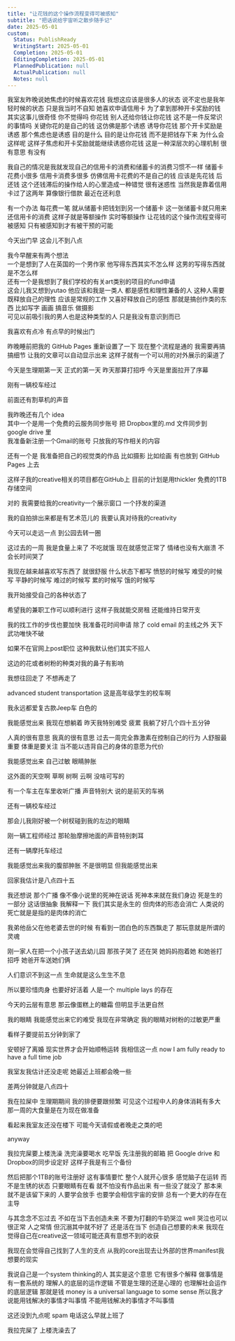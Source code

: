 ```yaml
---  
title: "让花钱的这个操作流程变得可被感知"  
subtitle: "把话说给宇宙听之散步随手记"  
date: 2025-05-01  
custom:  
  Status: PublishReady  
  WritingStart: 2025-05-01  
  Completion: 2025-05-01  
  EditingCompletion: 2025-05-01  
  PlannedPublication: null  
  ActualPublication: null  
  Notes: null  
---    
```

    
我室友昨晚说她焦虑的时候喜欢花钱 我想这应该是很多人的状态 说不定也是我年轻时候的状态 只是我当时不自知 她喜欢申请信用卡 为了拿到那种开卡奖励的钱 其实这事儿很奇怪 你不觉得吗 你花钱 别人还给你钱让你花钱 这不是一件反常识的事情吗 关键你花的是自己的钱 这仿佛是那个诱惑 诱导你花钱 那个开卡奖励是诱惑 那个焦虑也是诱惑 目的是什么 目的是让你花钱 而不是把钱存下来 为什么会这样呢 这样子焦虑和开卡奖励就能继续诱惑你花钱 这是一种深层次的心理机制 很有意思 有没有    
    
我自己的情况是我就发现自己的信用卡的消费和储蓄卡的消费习惯不一样 储蓄卡花费小很多 信用卡消费多很多 仿佛信用卡花费的不是自己的钱 应该是先花钱 后还钱 这个还钱滞后的操作给人的心里造成一种错觉 很有迷惑性 当然我是靠着信用卡过了这两年 算像银行借款 最近在还利息    
    
有一个办法 每花费一笔 就从储蓄卡把钱划到另一个储蓄卡 这一张储蓄卡就只用来还信用卡的消费 这样子就是等额操作 实时等额操作 让花钱的这个操作流程变得可被感知 只有被感知到才有被干预的可能    
    
今天出门早 这会儿不到八点    
    
我今早醒来有两个想法    
一个是想到了人在英国的一个男作家 他写得东西其实不怎么样 这男的写得东西就是不怎么样    
还有一个是我想到了我们学校的有关art类别的项目的fund申请    
这会儿我又想到yutao 他应该和我是一类人 都是感性和理性兼备的人 这种人需要既释放自己的理性 应该是常规的工作 又喜好释放自己的感性 那就是搞创作类的东西 比如写字 画画 搞音乐 做摄影    
可见以前吸引我的男人也是这种类型的人 只是我没有意识到而已    
    
我喜欢有点冷 有点早的时候出门    
    
昨晚睡前把我的 GitHub Pages 重新设置了一下 现在整个流程是通的 我需要再搞搞细节 让我的文章可以自动显示出来 这样子就有一个可以用的对外展示的渠道了    
    
今天是生理期第一天 正式的第一天 昨天那算打招呼 今天是里面拉开了序幕    
    
刚有一辆校车经过    
    
前面还有割草机的声音    
    
我昨晚还有几个 idea    
其中一个是用一个免费的云服务同步账号 把 Dropbox里的.md 文件同步到 google drive 里    
我准备新注册一个Gmail的账号 只放我的写作相关的内容    
    
还有一个是 我准备把自己的视觉类的作品 比如摄影 比如绘画 有也放到 GitHub Pages 上去    
    
这样子我的creative相关的项目都在GitHub上 目前的计划是用thickler 免费的1TB存储空间    
    
对的 我需要给我的creativity一个展示窗口 一个抒发的渠道    
    
我的自拍排出来都是有艺术范儿的 我要认真对待我的creativity    
    
今天可以走远一点 到公园去转一圈    
    
这过去的一周 我是食量上来了 不吃就饿 现在就感觉正常了 情绪也没有大崩溃 不会长时间哭了    
    
我现在越来越喜欢写东西了 就很舒服 什么状态下都写 愤怒的时候写 难受的时候写 平静的时候写 难过的时候写 累的时候写 饿的时候写    
    
我开始接受自己的各种状态了    
    
希望我的兼职工作可以顺利进行 这样子我就能交房租 还能维持日常开支    
    
我的找工作的步伐也要加快 我准备花时间申请 除了 cold email 的主线之外 天下武功唯快不破    
    
如果不在官网上post职位 这种我默认他们其实不招人    
    
这边的花或者树粉的种类对我的鼻子有影响    
    
我想往回走了 不想再走了    
    
advanced student transportation 这是高年级学生的校车啊    
    
我永远都爱复古款Jeep车 白色的    
    
我能感觉出来 我现在想躺着 昨天我特别难受 疲累 我躺了好几个四十五分钟    
    
人真的很有意思 我真的很有意思 过去一周完全靠激素在控制自己的行为 人舒服最重要 体重是要关注 当不能以违背自己的身体的意愿为代价    
    
我能感觉出来 自己过敏 眼睛肿胀    
    
这外面的天空啊 草啊 树啊 云啊 没啥可写的    
    
有一个车主在车里收听广播 声音特别大 说的是前天的车祸    
    
还有一辆校车经过    
    
那会儿我刚好被一个树杈碰到我的左边的眼睛    
    
刚一辆工程师经过 那轮胎摩擦地面的声音特别刺耳    
    
还有一辆摩托车经过    
    
我能感觉出来我的腹部肿胀 不是很明显 但我能感觉出来    
    
回家我估计是八点四十五    
    
我还想说 那个广播 像不像小说里的死神在说话 死神本来就在我们身边 死是生的一部分 这话很抽象 我解释一下 我们其实是永生的 但肉体的形态会消亡 人类说的死亡就是是指的是肉体的消亡    
    
我弟他岳父在他老婆去世的时候 有看到一团白色的东西飘走了 那玩意就是所谓的灵魂    
    
刚一家人在把一个小孩子送去幼儿园 那孩子哭了 还在哭 她妈妈抱着她 和她爸打招呼 她爸开车送她们俩    
    
人们意识不到这一点 生命就是这么生生不息    
    
所以要珍惜肉身 也要好好活着 人是一个 multiple lays 的存在    
    
今天的云层有意思 那云像蛋糕上的糖霜 但明显手法更自然    
    
我的眼睛 我能感觉出来它的难受 我现在非常确定 我的眼睛对树粉的过敏更严重    
    
看样子要提前五分钟到家了    
    
安顿好了离婚 现实世界才会开始顺畅运转 我相信这一点 now I am fully ready to have a full time job    
    
我室友我估计还没走呢 她最近上班都会晚一些    
    
差两分钟就是八点四十    
    
我在拉屎中 生理期期间 我的排便要跟频繁 可见这个过程中人的身体消耗有多大 那一周的大食量是在为现在做准备    
    
看起来我室友还没在楼下 可能今天请假或者晚走之类的吧    
    
anyway    
    
我拉完屎要上楼洗澡 洗完澡要喝水 吃早饭 先注册我的邮箱 把 Google drive 和 Dropbox的同步设定好 这样子我是有三个备份    
    
然后把那个1TB的账号注册好 这有事情要忙 整个人就开心很多 感觉脑子在运转 而不是生锈的状态 只要眼睛有在看 就不怕没有作品出来 有一些没了就没了 那本来就不是该留下来的 人要学会放手 也要学会相信宇宙的安排 总有一个更大的存在在主导    
    
与其念念不忘过去 不如在当下去创造未来 不要为打翻的牛奶哭泣 well 哭泣也可以 很正常 人之常情 但沉溺其中就不好了 还是活在当下 创造自己想要的未来 我现在觉得自己在creative这一领域可能还真有意想不到的收获    
    
我现在会觉得自己找到了人生的支点 从我的core出现去让外部的世界manifest我想要的现实    
    
我说自己是一个system thinking的人 其实是这个意思 它有很多个解释 做事情是有一套系统的 理解人的底层的运作逻辑 不管是生理的还是心理的 也理解社会运作的底层逻辑 那就是钱 money is a universal language to some sense 所以我才说能用钱解决的事情才叫事情 不能用钱解决的事情才不叫事情    
    
这还没到九点呢 spam 电话这么早就上班了    
    
我拉完屎了 上楼洗澡去了    
   
  